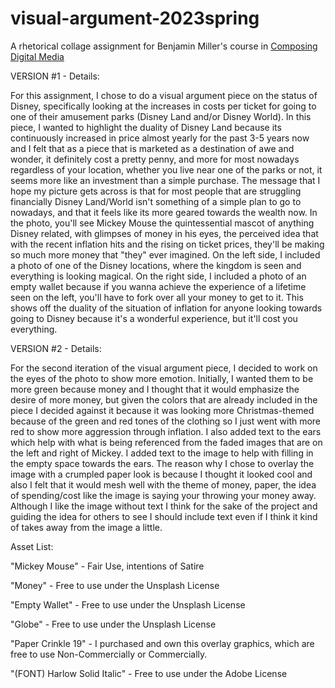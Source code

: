 # visual-argument-2023spring
A rhetorical collage assignment for Benjamin Miller's course in [Composing Digital Media](https://benmiller314.github.io/cdm2023spring/)

VERSION #1 - Details:

For this assignment, I chose to do a visual argument piece on the status of Disney, specifically looking at the increases in costs per ticket for going to one of their amusement parks (Disney Land and/or Disney World). In this piece, I wanted to highlight the duality of Disney Land because its continuously increased in price almost yearly for the past 3-5 years now and I felt that as a piece that is marketed as a destination of awe and wonder, it definitely cost a pretty penny, and more for most nowadays regardless of your location, whether you live near one of the parks or not, it seems more like an investment than a simple purchase. The message that I hope my picture gets across is that for most people that are struggling financially Disney Land/World isn't something of a simple plan to go to nowadays, and that it feels like its more geared towards the wealth now. In the photo, you'll see Mickey Mouse the quintessential mascot of anything Disney related, with glimpses of money in his eyes, the perceived idea that with the recent inflation hits and the rising on ticket prices, they'll be making so much more money that "they" ever imagined. On the left side, I included a photo of one of the Disney locations, where the kingdom is seen and everything is looking magical. On the right side, I included a photo of an empty wallet because if you wanna achieve the experience of a lifetime seen on the left, you'll have to fork over all your money to get to it. This shows off the duality of the situation of inflation for anyone looking towards going to Disney because it's a wonderful experience, but it'll cost you everything.


VERSION #2 - Details:

For the second iteration of the visual argument piece, I decided to work on the eyes of the photo to show more emotion. Initially, I wanted them to be more green because money and I thought that it would emphasize the desire of more money, but given the colors that are already included in the piece I decided against it because it was looking more Christmas-themed because of the green and red tones of the clothing so I just went with more red to show more aggression through inflation. I also added text to the ears which help with what is being referenced from the faded images that are on the left and right of Mickey. I added text to the image to help with filling in the empty space towards the ears. The reason why I chose to overlay the image with a crumpled paper look is because I thought it looked cool and also I felt that it would mesh well with the theme of money, paper, the idea of spending/cost like the image is saying your throwing your money away. Although I like the image without text I think for the sake of the project and guiding the idea for others to see I should include text even if I think it kind of takes away from the image a little.

Asset List:

"Mickey Mouse" - Fair Use, intentions of Satire

"Money" - Free to use under the Unsplash License

"Empty Wallet" - Free to use under the Unsplash License

"Globe" - Free to use under the Unsplash License

"Paper Crinkle 19" - I purchased and own this overlay graphics, which are free to use Non-Commercially or Commercially.

"(FONT) Harlow Solid Italic" - Free to use under the Adobe License
